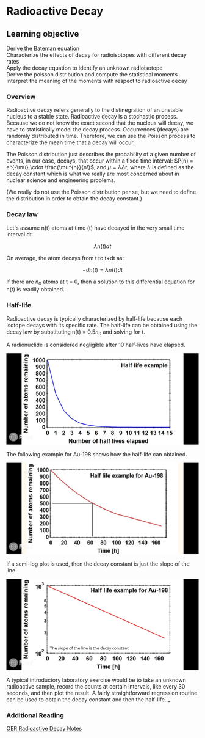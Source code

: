 # Radioactive Decay
## Learning objective
Derive the Bateman equation  
Characterize the effects of decay for radioisotopes with different decay rates  
Apply the decay equation to identify an unknown radioisotope  
Derive the poisson distribution and compute the statistical moments  
Interpret the meaning of the moments with respect to radioactive decay  

### Overview
Radioactive decay refers generally to the distinegration of an unstable nucleus to a stable state. Radioactive decay is a stochastic process. Because we do not know the exact second that the nucleus will decay, we have to statistically model the decay process. Occurrences (decays) are randomly distributed in time. Therefore, we can use the Poisson process to characterize the mean time that a decay will occur.

The Poisson distribution just describes the probability of a given number of events, in our case, decays, that occur within a fixed time interval: $P(n) = e^{-\mu} \cdot \frac{\mu^{n}}{n!}$, and $\mu = \lambda \Delta t$, where $\lambda$ is defined as the decay constant which is what we really are most concerned about in nuclear science and engineering problems.

(We really do not use the Poisson distribution per se, but we need to define the distribution in order to obtain the decay constant.)

### Decay law
Let's assume n(t) atoms at time (t) have decayed in the very small time interval dt.

$$\lambda n(t)dt$$

On average, the atom decays from t to t+dt as:

$$-dn(t)=\lambda n(t)dt$$

If there are $n_0$ atoms at t = 0, then a solution to this differential equation for n(t) is readily obtained. 

### Half-life
Radioactive decay is typically characterized by half-life because each isotope decays with its specific rate. The half-life can be obtained using the decay law by substituting n(t) = $0.5n_0$ and solving for t. 

A radionuclide is considered negligible after 10 half-lives have elapsed. 

![decay graph](img/decay.png)

The following example for Au-198 shows how the half-life can obtained.

![Au-198](img/au198.png)

If a semi-log plot is used, then the decay constant is just the slope of the line.

![Au-198 log](img/au198_log.png)

A typical introductory laboratory exercise would be to take an unknown radioactive sample, record the counts at certain intervals, like every 30 seconds, and then plot the result. A fairly straightforward regression routine can be used to obtain the decay constant and then the half-life. 
_
### Additional Reading
[OER Radioactive Decay Notes](https://courses.candelalearning.com/x84x9/chapter/radioactive-decay)

